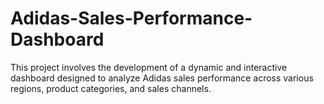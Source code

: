 # Adidas-Sales-Performance-Dashboard
This project involves the development of a dynamic and interactive dashboard designed to analyze Adidas sales performance across various regions, product categories, and sales channels. 
